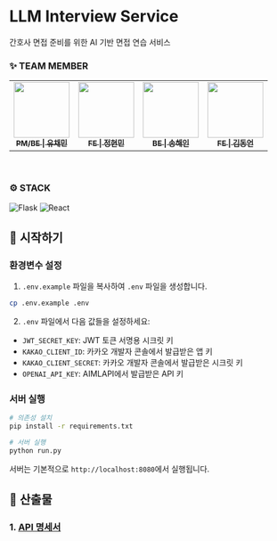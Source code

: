 # LLM Interview Service

간호사 면접 준비를 위한 AI 기반 면접 연습 서비스

### ✨ TEAM MEMBER
<table>
  <tbody>
    <tr>
      <td align="center"><a href="https://github.com/"><img src="https://avatars.githubusercontent.com/gtend" width="100px"; alt=""/><br /><sub><b>PM/BE | 유채민</b></sub></a><br /></td>
      <td align="center"><a href="https://github.com/jeonghyeonmin1"><img src="https://avatars.githubusercontent.com/jeonghyeonmin1" width="100px;" alt=""/><br /><sub><b>FE | 정현민</b></sub></a><br /></td>
      <td align="center"><a href="https://github.com/song-hae-in"><img src="https://avatars.githubusercontent.com/song-hae-in" width="100px;" alt=""/><br /><sub><b>BE | 송해인</b></sub></a><br /></td>
      <td align="center"><a href="https://github.com/SPIDEY1876"><img src="https://avatars.githubusercontent.com/SPIDEY1876" width="100px;" alt=""/><br /><sub><b>FE | 김동언</b></sub></a><br /></td>
  </tbody>
</table>
<br>

### ⚙️ STACK
![Flask](https://img.shields.io/badge/Flask-000000?style=flat-square&logo=flask&logoColor=white) ![React](https://img.shields.io/badge/react-%2320232a.svg?style=for-the-badge&logo=react&logoColor=%2361DAFB)

## 🚀 시작하기

### 환경변수 설정
1. `.env.example` 파일을 복사하여 `.env` 파일을 생성합니다.
```bash
cp .env.example .env
```

2. `.env` 파일에서 다음 값들을 설정하세요:
- `JWT_SECRET_KEY`: JWT 토큰 서명용 시크릿 키
- `KAKAO_CLIENT_ID`: 카카오 개발자 콘솔에서 발급받은 앱 키
- `KAKAO_CLIENT_SECRET`: 카카오 개발자 콘솔에서 발급받은 시크릿 키
- `OPENAI_API_KEY`: AIMLAPI에서 발급받은 API 키

### 서버 실행
```bash
# 의존성 설치
pip install -r requirements.txt

# 서버 실행
python run.py
```

서버는 기본적으로 `http://localhost:8080`에서 실행됩니다.

## 📝 산출물

### 1. [API 명세서](https://www.notion.so/API-23b1b52e7b3e8072a611c0ba3bce8d96?source=copy_link)

